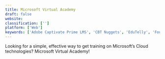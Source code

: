 ```yaml
---
title: Microsoft Virtual Academy
draft: false 
website: 
classification: ['']
platform: ['Web']
keywords: ['Adobe Captivate Prime LMS', 'CBT Nuggets', 'EduTelly', 'Four Minute Books', 'Free Code Camp', 'GoSkills', 'Instruqt', 'Lynda', 'OnlineExpert', 'Resoomer', 'SoloLearn', 'Treehouse', 'Udacity', 'Udemy', 'Zeqr', 'tutorialspoint']
---
```

Looking for a simple, effective way to get training on Microsoft’s Cloud technologies? Microsoft Virtual Academy!